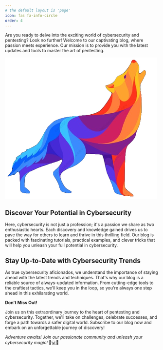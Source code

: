 ```yaml
---
# the default layout is 'page'
icon: fas fa-info-circle
order: 4
---
```


Are you ready to delve into the exciting world of cybersecurity and pentesting? Look no further! Welcome to our captivating blog, where passion meets experience. Our mission is to provide you with the latest updates and tools to master the art of pentesting.

![About us](https://raw.githubusercontent.com/ioritz1993/ioritz1993.github.io/main/assets/img/base-img/logo-base.png)

## Discover Your Potential in Cybersecurity

Here, cybersecurity is not just a profession; it's a passion we share as two enthusiastic hearts. Each discovery and knowledge gained drives us to pave the way for others to learn and thrive in this thrilling field. Our blog is packed with fascinating tutorials, practical examples, and clever tricks that will help you unleash your full potential in cybersecurity.

## Stay Up-to-Date with Cybersecurity Trends

As true cybersecurity aficionados, we understand the importance of staying ahead with the latest trends and techniques. That's why our blog is a reliable source of always-updated information. From cutting-edge tools to the craftiest tactics, we'll keep you in the loop, so you're always one step ahead in this exhilarating world.

**Don't Miss Out!**

Join us on this extraordinary journey to the heart of pentesting and cybersecurity. Together, we'll take on challenges, celebrate successes, and forge a path towards a safer digital world. Subscribe to our blog now and embark on an unforgettable journey of discovery!

*Adventure awaits! Join our passionate community and unleash your cybersecurity magic!* 🔐💻🌟
